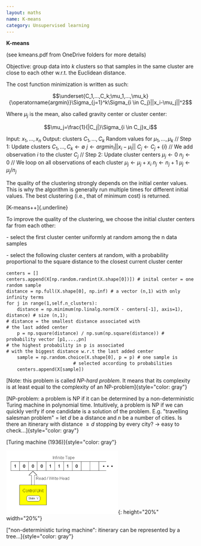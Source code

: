 ```yaml
---
layout: maths
name: K-means
category: Unsupervised learning
---
```


**K-means**

(see kmeans.pdf from OneDrive folders for more details)

Objective: group data into $k$ clusters so that samples in the same
cluster are close to each other w.r.t. the Euclidean distance.

The cost function minimization is written as such:

$$\underset{C_1,...,C_k;\mu_1,...,\mu_k}{\operatorname{argmin}}\Sigma_{j=1}^k\Sigma_{i \in C_j}||x_i-\mu_j||^2$$

Where $\mu_j$ is the mean, also called gravity center or cluster center:

$$\mu_j=\frac{1}{|C_j|}\Sigma_{i \in C_j}x_i$$

Input: $x_1,...,x_n$ Output: clusters $C_1,...,C_k$ Random values for
$\mu_1,...,\mu_k$ // Step 1: Update clusters
$C_1,...,C_k \leftarrow \emptyset$
$j \leftarrow argmin_l ||x_i - \mu_l||$ $C_j \leftarrow C_j + \{i\}$ //
We add observation $i$ to the cluster $C_j$ // Step 2: Update cluster
centers $\mu_j \leftarrow 0$ $n_j \leftarrow 0$ // We loop on all
observations of each cluster $\mu_j \leftarrow \mu_j + x_i$
$n_j \leftarrow n_j +1$ $\mu_j \leftarrow \mu_j /n_j$

The quality of the clustering strongly depends on the initial center
values. This is why the algorithm is generally run multiple times for
different initial values. The best clustering (i.e., that of minimum
cost) is returned.

[K-means++]{.underline}

To improve the quality of the clustering, we choose the initial cluster
centers far from each other:

\- select the first cluster center uniformly at random among the n data
samples

\- select the following cluster centers at random, with a probability
proportional to the square distance to the closest current cluster
center


    centers = []
    centers.append(X[np.random.randint(X.shape[0])]) # inital center = one random sample
    distance = np.full(X.shape[0], np.inf) # a vector (n,1) with only infinity terms
    for j in range(1,self.n_clusters):
        distance = np.minimum(np.linalg.norm(X - centers[-1], axis=1), distance) # size (n,1); 
    # distance = the smallest distance associated with 
    # the last added center
        p = np.square(distance) / np.sum(np.square(distance)) # probability vector [p1,...,pn]
    # the highest probability in p is associated 
    # with the biggest distance w.r.t the last added center
        sample = np.random.choice(X.shape[0], p = p) # one sample is 
                             # selected according to probabilities
        centers.append(X[sample])

[Note: this problem is called *NP-hard problem*. It means that its
complexity is at least equal to the complexity of an
NP-problem]{style="color: gray"}

[NP-problem: a problem is NP if it can be determined by a
non-deterministic Turing machine in polynomial time. Intuitively, a
problem is NP if we can quickly verify if one candidate is a solution of
the problem. E.g. \"travelling salesman problem\" = let $d$ be a
distance and $n$ be a number of cities. Is there an itinerary with
distance $\ge d$ stopping by every city? -\> easy to
check\...]{style="color: gray"}

[Turing machine (1936)]{style="color: gray"}

![image](/assets/img/turingmachine.png){: height="20%" width="20%"}

[\"non-deterministic turing machine\": itinerary can be represented by a
tree\...]{style="color: gray"}
